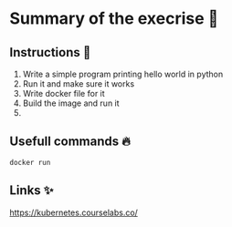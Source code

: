 
# Summary of the execrise 📝  
 

## Instructions 🚀   
1. Write a simple program printing hello world in python
2. Run it and make sure it works
3. Write docker file for it
4. Build the image and run it
5. 

## Usefull commands 🔥  
```
docker run 
```    
## Links ✨  
https://kubernetes.courselabs.co/